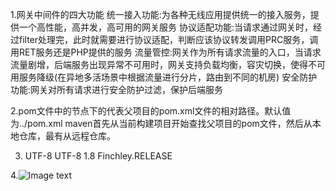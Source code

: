 
1.网关中间件的四大功能
    统一接入功能:为各种无线应用提供统一的接入服务，提供一个高性能，高并发，高可用的网关服务
    协议适配功能:当请求通过网关时，经过filter处理完，此时就需要进行协议适配，判断应该协议转发调用PRC服务，调用RET服务还是PHP提供的服务
    流量管控:网关作为所有请求流量的入口，当请求流量剧增，后端服务出现异常不可用时，网关支持负载均衡，容灾切换，使得不可用服务降级(在异地多活场景中根据流量进行分片，路由到不同的机房)
    安全防护功能:网关对所有请求进行安全防护过滤，保护后端服务

2.pom文件中的<parent>节点下的<relativePath/>代表父项目的pom.xml文件的相对路径。默认值为../pom.xml
    maven首先从当前构建项目开始查找父项目的pom文件，然后从本地仓库，最有从远程仓库。

3.
    <properties>
        <!-- 项目编译字符集编码 -->
        <project.build.sourceEncoding>UTF-8</project.build.sourceEncoding>
        <!-- 项目日志字符集编码 -->
        <project.reporting.outputEncoding>UTF-8</project.reporting.outputEncoding>
        <java.version>1.8</java.version>
        <spring-cloud.version>Finchley.RELEASE</spring-cloud.version>
    </properties>

4.![Image text](euraka_api.png)

